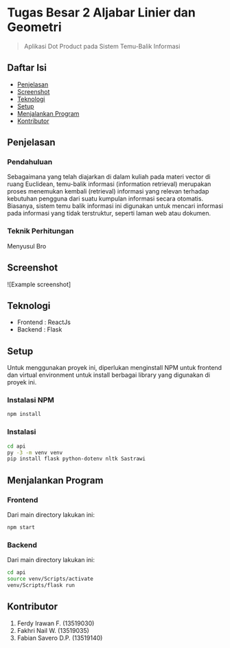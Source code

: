 # Tugas Besar 2 Aljabar Linier dan Geometri
> Aplikasi Dot Product pada Sistem Temu-Balik Informasi

## Daftar Isi
* [Penjelasan](#penjelasan)
* [Screenshot](#screenshot)
* [Teknologi](#teknologi)
* [Setup](#setup)
* [Menjalankan Program](#menjalankan-program)
* [Kontributor](#kontributor)

## Penjelasan
### Pendahuluan
Sebagaimana yang telah diajarkan di dalam kuliah pada materi vector di ruang Euclidean, temu-balik informasi (information retrieval) merupakan proses menemukan kembali (retrieval) informasi yang relevan terhadap kebutuhan pengguna dari suatu kumpulan informasi secara otomatis. Biasanya, sistem temu balik informasi ini digunakan untuk mencari informasi pada informasi yang tidak terstruktur, seperti laman web atau dokumen.
### Teknik Perhitungan
Menyusul Bro

## Screenshot
![Example screenshot]

## Teknologi
* Frontend : ReactJs
* Backend : Flask

## Setup
Untuk menggunakan proyek ini, diperlukan menginstall NPM untuk frontend dan virtual environment untuk install berbagai library yang digunakan di proyek ini.
### Instalasi NPM
```bash
npm install
```
### Instalasi
```bash
cd api
py -3 -m venv venv
pip install flask python-dotenv nltk Sastrawi
```
## Menjalankan Program
### Frontend
Dari main directory lakukan ini:
```bash
npm start
```
### Backend
Dari main directory lakukan ini:
```bash
cd api
source venv/Scripts/activate
venv/Scripts/flask run
```
## Kontributor
1. Ferdy Irawan F.      (13519030)
2. Fakhri Nail W.       (13519035)
3. Fabian Savero D.P.   (13519140)
